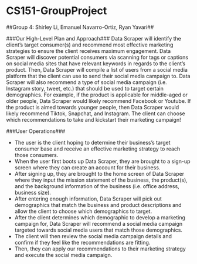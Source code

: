 # CS151-GroupProject
##Group 4: Shirley Li, Emanuel Navarro-Ortiz, Ryan Yavari##

###Our High-Level Plan and Approach###
Data Scraper will identify the client’s target consumer(s) and recommend most effective marketing strategies to ensure the client receives maximum engagement. Data Scraper will discover potential consumers via scanning for tags or captions on social media sites that have relevant keywords in regards to the client’s product. Then, Data Scraper will compile a list of users from a social media platform that the client can use to send their social media campaign to. Data Scraper will also recommend a type of social media campaign (i.e. Instagram story, tweet, etc.) that should be used to target certain demographics. For example, if the product is applicable for middle-aged or older people, Data Scraper would likely recommend Facebook or Youtube. If the product is aimed towards younger people, then Data Scraper would likely recommend Tiktok, Snapchat, and Instagram. The client can choose which recommendations to take and kickstart their marketing campaign!

###User Operations###
* The user is the client hoping to determine their business’s target consumer base and receive an effective marketing strategy to reach those consumers. 
* When the user first boots up Data Scraper, they are brought to a sign-up screen where they can create an account for their business. 
* After signing up, they are brought to the home screen of Data Scraper where they input the mission statement of the business, the product(s), and the background information of the business (i.e. office address, business size). 
* After entering enough information, Data Scraper will pick out demographics that match the business and product descriptions and allow the client to choose which demographics to target. 
* After the client determines which demographic to develop a marketing campaign for, Data Scraper will recommend a social media campaign targeted towards social media users that match those demographics. 
* The client will then review the social media campaign details and confirm if they feel like the recommendations are fitting. 
* Then, they can apply our recommendations to their marketing strategy and execute the social media campaign. 
